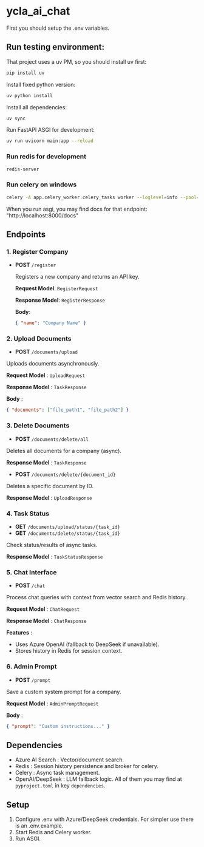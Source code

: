 # ycla_ai_chat

First you should setup the .env variables.

## Run testing environment:
That project uses a uv PM, so you should install uv first:
```bash  
pip install uv
```
Install fixed python version:
```bash
uv python install
```
Install all dependencies:
```bash
uv sync
```
Run FastAPI ASGI for development:
```bash
uv run uvicorn main:app --reload
```
### Run redis for development 
```bash
redis-server
```
### Run celery on windows
```bash
celery -A app.celery_worker.celery_tasks worker --loglevel=info --pool=eventlet
```
When you run asgi, you may find docs for that endpoint: "http://localhost:8000/docs"


## Endpoints

### 1. **Register Company**  
- **POST** `/register`

  Registers a new company and returns an API key.
  
  **Request Model**: `RegisterRequest`
    
  **Response Model**: `RegisterResponse`
    
  **Body**:
  ```json
  { "name": "Company Name" }
  ```

### 2. Upload Documents  
- **POST**  `/documents/upload`

Uploads documents asynchronously. 

**Request Model** : `UploadRequest`

**Response Model** : `TaskResponse`

**Body** :
```json
{ "documents": ["file_path1", "file_path2"] }
```

### 3. Delete Documents   
- **POST**  `/documents/delete/all`

Deletes all documents for a company (async).

**Response Model** : `TaskResponse`


- **POST**  `/documents/delete/{document_id}`

Deletes a specific document by ID.

**Response Model** : `UploadResponse`


### 4. Task Status  
- **GET**  `/documents/upload/status/{task_id}`
- **GET**  `/documents/delete/status/{task_id}`

Check status/results of async tasks.

**Response Model** : `TaskStatusResponse`

### 5. Chat Interface 
- **POST**  `/chat`

Process chat queries with context from vector search and Redis history.

**Request Model** : `ChatRequest`

**Response Model** : `ChatResponse`

**Features** :
- Uses Azure OpenAI (fallback to DeepSeek if unavailable).
- Stores history in Redis for session context.

### 6. Admin Prompt   
- **POST**  `/prompt`

Save a custom system prompt for a company.

**Request Model** : `AdminPromptRequest`

**Body** :
```json
{ "prompt": "Custom instructions..." }
```

## Dependencies
- Azure AI Search : Vector/document search.
- Redis : Session history persistence and broker for celery.
- Celery : Async task management.
- OpenAI/DeepSeek : LLM fallback logic.
All of them you may find at ```pyproject.toml``` in key ```dependencies```.

## Setup
1. Configure .env with Azure/DeepSeek credentials. For simpler use there is an .env.example.
2. Start Redis and Celery worker.
3. Run ASGI.
